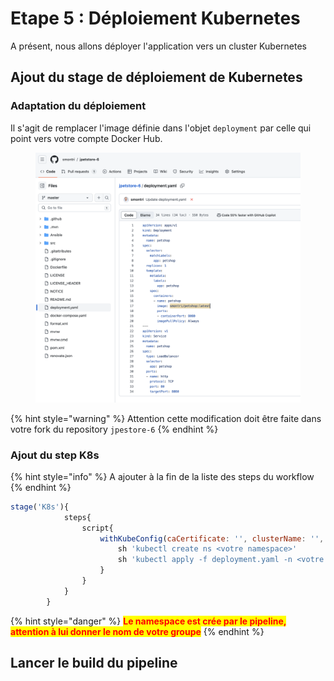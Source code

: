 # Etape 5 : Déploiement Kubernetes

A présent, nous allons déployer l'application vers un cluster Kubernetes



##

## Ajout du stage de déploiement de Kubernetes

### Adaptation du déploiement

Il s'agit de remplacer l'image définie dans l'objet `deployment` par celle qui point vers votre compte Docker Hub.

<figure><img src="../.gitbook/assets/image (2).png" alt=""><figcaption></figcaption></figure>

{% hint style="warning" %}
Attention cette modification doit être faite dans votre fork du repository `jpestore-6`
{% endhint %}

### Ajout du step K8s

{% hint style="info" %}
A ajouter à la fin de la liste des steps du workflow
{% endhint %}

```javascript
stage('K8s'){
            steps{
                script{
                    withKubeConfig(caCertificate: '', clusterName: '', contextName: '', credentialsId: 'k8s', namespace: '', restrictKubeConfigAccess: false, serverUrl: '') {
                        sh 'kubectl create ns <votre namespace>'
                        sh 'kubectl apply -f deployment.yaml -n <votre namespace>'
                    }
                }
            }
        }
```

{% hint style="danger" %}
<mark style="color:red;">**Le namespace est crée par le pipeline, attention à lui donner le nom de votre groupe**</mark>
{% endhint %}

## Lancer le build du pipeline

<figure><img src="../.gitbook/assets/image (16).png" alt="" width="358"><figcaption></figcaption></figure>
